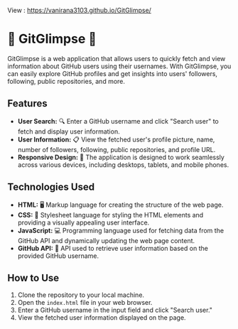 View :  https://vanirana3103.github.io/GitGlimpse/
# 🌟 GitGlimpse 🌟

GitGlimpse is a web application that allows users to quickly fetch and view information about GitHub users using their usernames. With GitGlimpse, you can easily explore GitHub profiles and get insights into users' followers, following, public repositories, and more.

## Features

- **User Search:** 🔍 Enter a GitHub username and click "Search user" to fetch and display user information.
- **User Information:** 📋 View the fetched user's profile picture, name, number of followers, following, public repositories, and profile URL.
- **Responsive Design:** 📱 The application is designed to work seamlessly across various devices, including desktops, tablets, and mobile phones.

## Technologies Used

- **HTML:** 🖥️ Markup language for creating the structure of the web page.
- **CSS:** 🎨 Stylesheet language for styling the HTML elements and providing a visually appealing user interface.
- **JavaScript:** 💻 Programming language used for fetching data from the GitHub API and dynamically updating the web page content.
- **GitHub API:** 🚀 API used to retrieve user information based on the provided GitHub username.

## How to Use

1. Clone the repository to your local machine.
2. Open the `index.html` file in your web browser.
3. Enter a GitHub username in the input field and click "Search user."
4. View the fetched user information displayed on the page.


